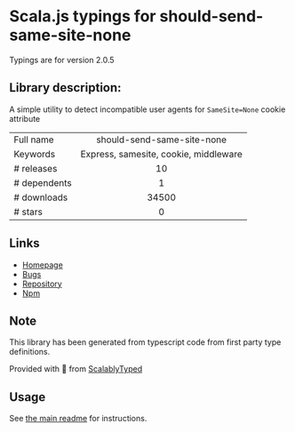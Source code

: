 
# Scala.js typings for should-send-same-site-none

Typings are for version 2.0.5

## Library description:
A simple utility to detect incompatible user agents for `SameSite=None` cookie attribute

|                    |                 |
| ------------------ | :-------------: |
| Full name          | should-send-same-site-none |
| Keywords           | Express, samesite, cookie, middleware |
| # releases         | 10 |
| # dependents       | 1 |
| # downloads        | 34500 |
| # stars            | 0 |

## Links
- [Homepage](https://github.com/linsight/should-send-same-site-none#readme)
- [Bugs](https://github.com/linsight/should-send-same-site-none/issues)
- [Repository](https://github.com/linsight/should-send-same-site-none)
- [Npm](https://www.npmjs.com/package/should-send-same-site-none)
    


## Note
This library has been generated from typescript code from first party type definitions.

Provided with :purple_heart: from [ScalablyTyped](https://github.com/oyvindberg/ScalablyTyped)

## Usage
See [the main readme](../../readme.md) for instructions.


